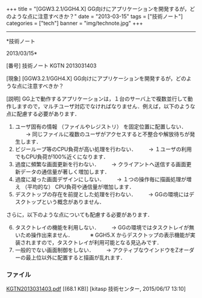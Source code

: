 ﻿+++
title = "[GGW3.2.1/GGH4.X] GG向けにアプリケーションを開発するが，どのような点に注意すべきか？"
date = "2013-03-15"
tags = ["技術ノート"]
categories = ["tech"]
banner = "img/technote.jpg"
+++

-----------------------------------------------------------------------------------------------------------------------------

*技術ノート

2013/03/15*


[番号]
技術ノート KGTN 2013031403

[現象]
[GGW3.2.1/GGH4.X]
GG向けにアプリケーションを開発するが，どのような点に注意すべきか？

[説明]
GG上で動作するアプリケーションは，１台のサーバ上で複数並行して動作しますので，マルチユーザ対応でなければなりません．例えば，以下のような点に配慮する必要があります．

1) ユーザ固有の情報 （ファイルやレジストリ） を固定位置に配置しない．
　　→
同じファイルに複数のユーザがアクセスすると不整合や解放待ちが発生します．
2) ビジーループ等のCPU負荷が高い処理を行わない．
　　→ １ユーザの利用でもCPU負荷が100%近くになります．
3) 過度に頻繁な画面更新を行わない．
　　→ クライアントへ送信する画面更新データの通信量が著しく増加します．
4) 過度に凝った画面デザインにしない．
　　→ １つの操作毎に描画処理が増え （平均的な）
CPU負荷や通信量が増加します．
5) デスクトップの存在を前提とした処理を行わない．
　　→ GGの環境にはデスクトップという概念がありません．

さらに，以下のような点についても配慮する必要があります．

6) タスクトレイの機能を利用しない．
　　→ GGの環境ではタスクトレイが無いため操作出来ません．
　　　※ GGH5.X
からデスクトップの表示機能が実装されますので，タスクトレイが利用可能となる見込みです．
7) 一般的でない画面制御をしない．
　　→
アクティブなウインドウをZオーダーの最上位以外に配置すると描画が乱れます．


### ファイル

 
 


[KGTN2013031403.pdf](http://techreport.kitasp.net/attachments/download/1929/KGTN2013031403.pdf)
 [(68.1 KB)] [kitasp 技術センター, 2015/06/17
13:10]


 


 

